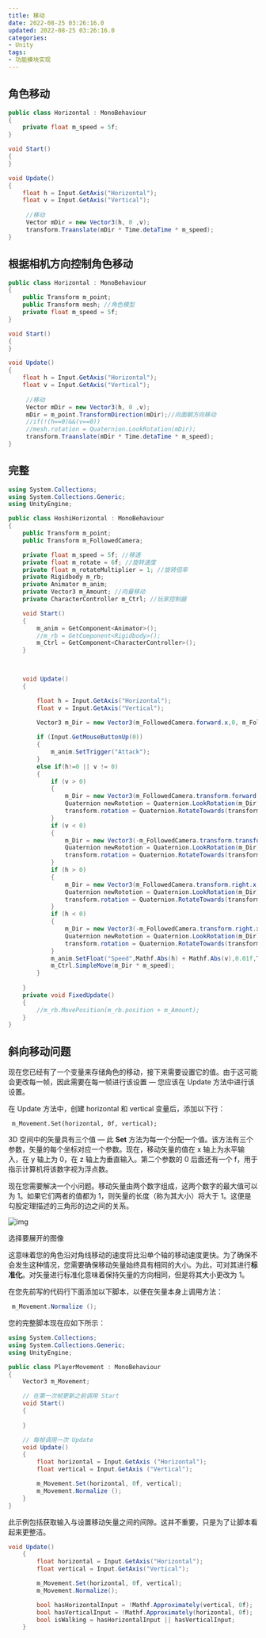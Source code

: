 ```yaml
---
title: 移动
date: 2022-08-25 03:26:16.0
updated: 2022-08-25 03:26:16.0
categories: 
- Unity
tags: 
- 功能模块实现
---
```


## 角色移动

~~~c#
public class Horizontal : MonoBehaviour
{
    private float m_speed = 5f;
}

void Start()
{
}

void Update()
{
    float h = Input.GetAxis("Horizontal");
    float v = Input.GetAxis("Vertical");
        
     //移动
     Vector mDir = new Vector3(h, 0 ,v);
     transform.Traanslate(mDir * Time.detaTime * m_speed);
}

~~~

## 根据相机方向控制角色移动

~~~c#
public class Horizontal : MonoBehaviour
{
    public Transform m_point;
    public Transform mesh; //角色模型
    private float m_speed = 5f;
}

void Start()
{
}

void Update()
{
    float h = Input.GetAxis("Horizontal");
    float v = Input.GetAxis("Vertical");
        
     //移动
     Vector mDir = new Vector3(h, 0 ,v);
     mDir = m_point.TransformDirection(mDir);//向面朝方向移动
     //if(!(h==0)&&(v==0))
     //mesh.rotation = Quaternion.LookRotation(mDir);
     transform.Traanslate(mDir * Time.detaTime * m_speed);
}
~~~

## 完整
~~~c#
using System.Collections;
using System.Collections.Generic;
using UnityEngine;

public class HoshiHorizontal : MonoBehaviour
{
    public Transform m_point;
    public Transform m_FollowedCamera;

    private float m_speed = 5f; //移速
    private float m_rotate = 6f; //旋转速度
    private float m_rotateMultiplier = 1; //旋转倍率
    private Rigidbody m_rb;
    private Animator m_anim;
    private Vector3 m_Amount; //向量移动
    private CharacterController m_Ctrl; //玩家控制器

    void Start()
    {
        m_anim = GetComponent<Animator>();
        //m_rb = GetComponent<Rigidbody>();
        m_Ctrl = GetComponent<CharacterController>();
    }

     

    void Update()
    {

        float h = Input.GetAxis("Horizontal");
        float v = Input.GetAxis("Vertical");

        Vector3 m_Dir = new Vector3(m_FollowedCamera.forward.x,0, m_FollowedCamera.forward.z).normalized;//目标方向的向量
         
        if (Input.GetMouseButtonUp(0))
        { 
            m_anim.SetTrigger("Attack");
        }
        else if(h!=0 || v != 0)
        {
            if (v > 0)
            {
                m_Dir = new Vector3(m_FollowedCamera.transform.forward.x, 0, m_FollowedCamera.transform.forward.z);
                Quaternion newRototion = Quaternion.LookRotation(m_Dir);
                transform.rotation = Quaternion.RotateTowards(transform.rotation, newRototion, 100);
            }
            if (v < 0)
            {
                m_Dir = new Vector3(-m_FollowedCamera.transform.transform.forward.x, 0, -m_FollowedCamera.transform.forward.z);
                Quaternion newRototion = Quaternion.LookRotation(m_Dir);
                transform.rotation = Quaternion.RotateTowards(transform.rotation, newRototion, 100);
            }
            if (h > 0)
            {
                m_Dir = new Vector3(m_FollowedCamera.transform.right.x, 0, m_FollowedCamera.transform.right.z);
                Quaternion newRototion = Quaternion.LookRotation(m_Dir);
                transform.rotation = Quaternion.RotateTowards(transform.rotation, newRototion, 100);
            }
            if (h < 0)
            {
                m_Dir = new Vector3(-m_FollowedCamera.transform.right.x, 0, -m_FollowedCamera.transform.right.z);
                Quaternion newRototion = Quaternion.LookRotation(m_Dir);
                transform.rotation = Quaternion.RotateTowards(transform.rotation, newRototion, 100);
            }
            m_anim.SetFloat("Speed",Mathf.Abs(h) + Mathf.Abs(v),0.01f,Time.deltaTime);
            m_Ctrl.SimpleMove(m_Dir * m_speed);
        }
        
    }
    private void FixedUpdate()
    {
        //m_rb.MovePosition(m_rb.position + m_Amount);
    }
}

~~~

## 斜向移动问题

现在您已经有了一个变量来存储角色的移动，接下来需要设置它的值。由于这可能会更改每一帧，因此需要在每一帧进行该设置 — 您应该在 Update 方法中进行该设置。

在 Update 方法中，创建 horizontal 和 vertical 变量后，添加以下行：

```
 m_Movement.Set(horizontal, 0f, vertical);
```

3D 空间中的矢量具有三个值 — 此 **Set** 方法为每一个分配一个值。该方法有三个参数，矢量的每个坐标对应一个参数。现在，移动矢量的值在 x 轴上为水平输入，在 y 轴上为 0，在 z 轴上为垂直输入。第二个参数的 0 后面还有一个 f，用于指示计算机将该数字视为浮点数。

现在您需要解决一个小问题。移动矢量由两个数字组成，这两个数字的最大值可以为 1。如果它们两者的值都为 1，则矢量的长度（称为其大小）将大于 1。这便是勾股定理描述的三角形的边之间的关系。

![img](https://connect-cdn-public-prd.unitychina.cn/h1/20190411/learn/images/e20f8154-d0c0-4368-a094-5ae59c4ba3aa_02.png)

选择要展开的图像

这意味着您的角色沿对角线移动的速度将比沿单个轴的移动速度更快。为了确保不会发生这种情况，您需要确保移动矢量始终具有相同的大小。为此，可对其进行**标准化**。对矢量进行标准化意味着保持矢量的方向相同，但是将其大小更改为 1。

在您先前写的代码行下面添加以下脚本，以便在矢量本身上调用方法：

```c#
 m_Movement.Normalize ();
```

您的完整脚本现在应如下所示：

```c#
using System.Collections;
using System.Collections.Generic;
using UnityEngine;

public class PlayerMovement : MonoBehaviour
{
    Vector3 m_Movement;

    // 在第一次帧更新之前调用 Start
    void Start()
    {
        
    }

    // 每帧调用一次 Update
    void Update()
    {
        float horizontal = Input.GetAxis ("Horizontal");
        float vertical = Input.GetAxis ("Vertical");

        m_Movement.Set(horizontal, 0f, vertical);
        m_Movement.Normalize ();
    }
}
```

此示例包括获取输入与设置移动矢量之间的间隙。这并不重要，只是为了让脚本看起来更整洁。

~~~c#
void Update()
    {
        float horizontal = Input.GetAxis("Horizontal");
        float vertical = Input.GetAxis("Vertical");

        m_Movement.Set(horizontal, 0f, vertical);
        m_Movement.Normalize();

        bool hasHorizontalInput = !Mathf.Approximately(vertical, 0f);
        bool hasVerticalInput = !Mathf.Approximately(horizontal, 0f);
        bool isWalking = hasHorizontalInput || hasVerticalInput;
    }
~~~

